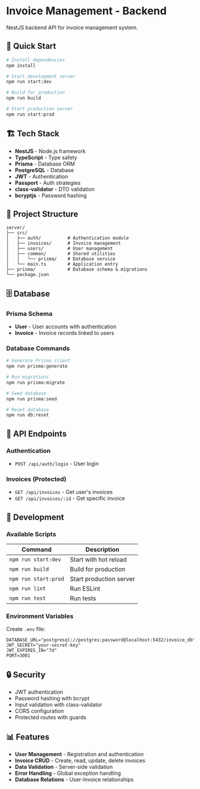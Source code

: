 # Invoice Management - Backend

NestJS backend API for invoice management system.

## 🚀 Quick Start

```bash
# Install dependencies
npm install

# Start development server
npm run start:dev

# Build for production
npm run build

# Start production server
npm run start:prod
```

## 🏗️ Tech Stack

- **NestJS** - Node.js framework
- **TypeScript** - Type safety
- **Prisma** - Database ORM
- **PostgreSQL** - Database
- **JWT** - Authentication
- **Passport** - Auth strategies
- **class-validator** - DTO validation
- **bcryptjs** - Password hashing

## 📁 Project Structure

```
server/
├── src/
│   ├── auth/          # Authentication module
│   ├── invoices/      # Invoice management
│   ├── users/         # User management
│   ├── common/        # Shared utilities
│   │   └── prisma/    # Database service
│   └── main.ts        # Application entry
├── prisma/            # Database schema & migrations
└── package.json
```

## 🗄️ Database

### Prisma Schema
- **User** - User accounts with authentication
- **Invoice** - Invoice records linked to users

### Database Commands

```bash
# Generate Prisma client
npm run prisma:generate

# Run migrations
npm run prisma:migrate

# Seed database
npm run prisma:seed

# Reset database
npm run db:reset
```

## 🔗 API Endpoints

### Authentication
- `POST /api/auth/login` - User login

### Invoices (Protected)
- `GET /api/invoices` - Get user's invoices
- `GET /api/invoices/:id` - Get specific invoice

## 🔧 Development

### Available Scripts

| Command | Description |
|---------|-------------|
| `npm run start:dev` | Start with hot reload |
| `npm run build` | Build for production |
| `npm run start:prod` | Start production server |
| `npm run lint` | Run ESLint |
| `npm run test` | Run tests |

### Environment Variables

Create `.env` file:

```env
DATABASE_URL="postgresql://postgres:password@localhost:5432/invoice_db"
JWT_SECRET="your-secret-key"
JWT_EXPIRES_IN="7d"
PORT=3001
```

## 🔒 Security

- JWT authentication
- Password hashing with bcrypt
- Input validation with class-validator
- CORS configuration
- Protected routes with guards

## 📊 Features

- **User Management** - Registration and authentication
- **Invoice CRUD** - Create, read, update, delete invoices
- **Data Validation** - Server-side validation
- **Error Handling** - Global exception handling
- **Database Relations** - User-Invoice relationships
